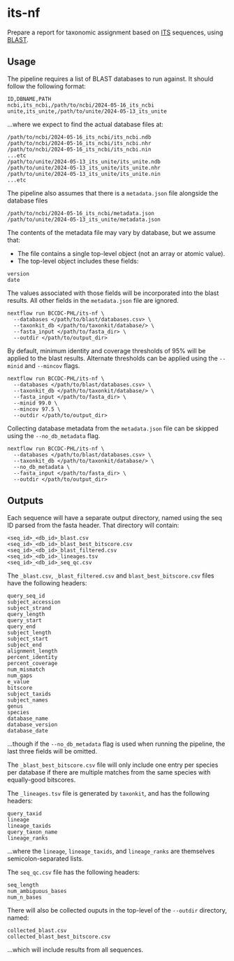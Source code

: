# its-nf

Prepare a report for taxonomic assignment based on [ITS](https://en.wikipedia.org/wiki/Internal_transcribed_spacer) sequences, using [BLAST](https://blast.ncbi.nlm.nih.gov/Blast.cgi).

## Usage

The pipeline requires a list of BLAST databases to run against. It should follow the following format:

```csv
ID,DBNAME,PATH
ncbi,its_ncbi,/path/to/ncbi/2024-05-16_its_ncbi
unite,its_unite,/path/to/unite/2024-05-13_its_unite
```

...where we expect to find the actual database files at:

```
/path/to/ncbi/2024-05-16_its_ncbi/its_ncbi.ndb
/path/to/ncbi/2024-05-16_its_ncbi/its_ncbi.nhr
/path/to/ncbi/2024-05-16_its_ncbi/its_ncbi.nin
...etc
/path/to/unite/2024-05-13_its_unite/its_unite.ndb
/path/to/unite/2024-05-13_its_unite/its_unite.nhr
/path/to/unite/2024-05-13_its_unite/its_unite.nin
...etc
```

The pipeline also assumes that there is a `metadata.json` file alongside the database files

```
/path/to/ncbi/2024-05-16_its_ncbi/metadata.json
/path/to/unite/2024-05-13_its_unite/metadata.json
```

The contents of the metadata file may vary by database, but we assume that:

- The file contains a single top-level object (not an array or atomic value).
- The top-level object includes these fields:

```
version
date
```

The values associated with those fields will be incorporated into the blast results. All other fields in
the `metadata.json` file are ignored.

```
nextflow run BCCDC-PHL/its-nf \
  --databases </path/to/blast/databases.csv> \
  --taxonkit_db </path/to/taxonkit/database/> \
  --fasta_input </path/to/fasta_dir> \
  --outdir </path/to/output_dir>
```

By default, minimum identity and coverage thresholds of 95% will be applied to the blast results.
Alternate thresholds can be applied using the `--minid` and `--mincov` flags.

```
nextflow run BCCDC-PHL/its-nf \
  --databases </path/to/blast/databases.csv> \
  --taxonkit_db </path/to/taxonkit/database/> \
  --fasta_input </path/to/fasta_dir> \
  --minid 99.0 \
  --mincov 97.5 \
  --outdir </path/to/output_dir>
```

Collecting database metadata from the `metadata.json` file can be skipped using the `--no_db_metadata` flag.

```
nextflow run BCCDC-PHL/its-nf \
  --databases </path/to/blast/databases.csv> \
  --taxonkit_db </path/to/taxonkit/database/> \
  --no_db_metadata \
  --fasta_input </path/to/fasta_dir> \
  --outdir </path/to/output_dir>
```


## Outputs

Each sequence will have a separate output directory, named using the seq ID parsed from
the fasta header. That directory will contain:

```
<seq_id>_<db_id>_blast.csv
<seq_id>_<db_id>_blast_best_bitscore.csv
<seq_id>_<db_id>_blast_filtered.csv
<seq_id>_<db_id>_lineages.tsv
<seq_id>_<db_id>_seq_qc.csv
```

The `_blast.csv`, `_blast_filtered.csv` and `blast_best_bitscore.csv` files have the following headers:

```
query_seq_id
subject_accession
subject_strand
query_length
query_start
query_end
subject_length
subject_start
subject_end
alignment_length
percent_identity
percent_coverage
num_mismatch
num_gaps
e_value
bitscore
subject_taxids
subject_names
genus
species
database_name
database_version
database_date
```

...though if the `--no_db_metadata` flag is used when running the pipeline, the last three fields will be omitted.

The `_blast_best_bitscore.csv` file will only include one entry per species per database if there are multiple matches from the same
species with equally-good bitscores.

The `_lineages.tsv` file is generated by `taxonkit`, and has the following headers:

```
query_taxid
lineage
lineage_taxids
query_taxon_name
lineage_ranks
```

...where the `lineage`, `lineage_taxids`, and `lineage_ranks` are themselves semicolon-separated lists.

The `seq_qc.csv` file has the following headers:

```
seq_length
num_ambiguous_bases
num_n_bases
```

There will also be collected ouputs in the top-level of the `--outdir` directory, named:

```
collected_blast.csv
collected_blast_best_bitscore.csv
```

...which will include results from all sequences.
